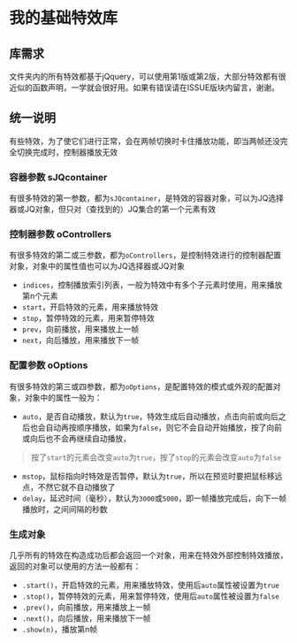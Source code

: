 # 我的基础特效库

## 库需求

文件夹内的所有特效都基于jQquery，可以使用第1版或第2版，大部分特效都有很近似的函数声明，一学就会很好用。如果有错误请在ISSUE版块内留言，谢谢。

## 统一说明

有些特效，为了使它们进行正常，会在两帧切换时卡住播放功能，即当两帧还没完全切换完成时，控制器播放无效  

### 容器参数 sJQcontainer

有很多特效的第一参数，都为`sJQcontainer`，是特效的容器对象，可以为JQ选择器或JQ对象，但只对（查找到的）JQ集合的第一个元素有效

### 控制器参数 oControllers

有很多特效的第二或三参数，都为`oControllers`，是控制特效进行的控制器配置对象，对象中的属性值也可以为JQ选择器或JQ对象

+ `indices`，控制播放索引列表，一般为特效中有多个子元素时使用，用来播放第n个元素
+ `start`，开启特效的元素，用来播放特效
+ `stop`，暂停特效的元素，用来暂停特效
+ `prev`，向前播放，用来播放上一帧
+ `next`，向后播放，用来播放下一帧

### 配置参数 oOptions

有很多特效的第三或四参数，都为`oOptions`，是配置特效的模式或外观的配置对象，对象中的属性一般为：

+ ``auto``，是否自动播放，默认为`true`，特效生成后自动播放，点击向前或向后之后也会自动再按顺序播放，如果为`false`，则它不会自动开始播放，按了向前或向后也不会再继续自动播放，
> 按了`start`的元素会改变`auto`为`true`，按了`stop`的元素会改变`auto`为`false`  
+ ``mstop``，鼠标指向时特效是否暂停，默认为`true`，所以在预览时要把鼠标移远点，不然它就不自动播放了  
+ ``delay``，延迟时间（毫秒），默认为`3000`或`5000`，即一帧播放完成后，向下一帧播放时，之间间隔的秒数  

### 生成对象 

几乎所有的特效在构造成功后都会返回一个对象，用来在特效外部控制特效播放，返回的对象可以使用的方法一般都有：

+ `.start()`，开启特效的元素，用来播放特效，使用后`auto`属性被设置为`true`
+ `.stop()`，暂停特效的元素，用来暂停特效，使用后`auto`属性被设置为`false`
+ `.prev()`，向前播放，用来播放上一帧
+ `.next()`，向后播放，用来播放下一帧
+ `.show(n)`，播放第n帧
